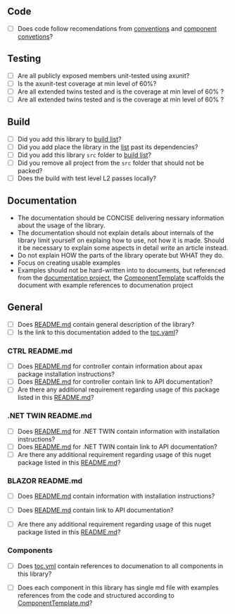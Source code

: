 ## Code

- [ ] Does code follow recomendations from [conventions](../../docfx/articles/guidelines/Conventions.md) and [component convetions](../../docfx/articles/guidelines/components.md.md)?


## Testing

- [ ] Are all publicly exposed members unit-tested using axunit?
- [ ] Is the axunit-test coverage at min level of 60%?
- [ ] Are all extended twins tested and is the coverage at min level of 60% ?
- [ ] Are all extended twins tested and is the coverage at min level of 60% ?

## Build

- [ ] Did you add this library to [build list](../../cake/BuildContext.cs#Libraries)?
- [ ] Did you add place the library in the [list](../../cake/BuildContext.cs#Libraries) past its dependencies?
- [ ] Did you add this library `src` folder to  [build list](../../src/AXOpen-packable-only.proj)?
- [ ] Did you remove all project from the `src` folder that should not be packed? 
- [ ] Does the build with test level L2 passes locally? 

## Documentation

- The documentation should be CONCISE delivering nessary information about the usage of the library. 
- The documentation should not explain details about internals of the library limit yourself on explaing how to use, not how it is made. Should it be necessary to explain some aspects in detail write an article instead.
- Do not explain HOW the parts of the library operate but WHAT they do.
- Focus on creating usable examples
- Examples should not be hard-written into to documents, but referenced from the [documentation project](app), the [ComponentTemplate](docs/ComponentTemplate.md) scaffolds the document with example references to documenation project

## General
- [ ] Does [README.md](./docs/README.md) contain general description of the library?
- [ ] Is the link to this documentation added to the [toc.yaml](../../docfx/components/toc.yml)?

### CTRL README.md
- [ ] Does [README.md](./ctrl/README.md) for controller contain information about apax package installation instructions?
- [ ] Does [README.md](./ctrl/README.md) for controller contain link to API documentation?
- [ ] Are there any additional requirement regarding usage of this package listed in this [README.md](./ctrl/README.md)?

### .NET TWIN README.md
- [ ] Does [README.md](./src/AXOpen.Components.Rexroth.Drives/README.md) for .NET TWIN contain information with installation instructions?
- [ ] Does [README.md](./src/AXOpen.Components.Rexroth.Drives/README.md) for .NET TWIN contain link to API documentation?
- [ ] Are there any additional requirement regarding usage of this nuget package listed in this [README.md](./src/AXOpen.Components.Rexroth.Drives/README.md)?

### BLAZOR README.md
- [ ] Does [README.md](./src/AXOpen.Components.Rexroth.Drives.blazor/README.md) contain information with installation instructions?
- [ ] Does [README.md](./src/AXOpen.Components.Rexroth.Drives.blazor/README.md) contain link to API documentation?
- [ ] Are there any additional requirement regarding usage of this nuget package listed in this [README.md](./src/AXOpen.Components.Rexroth.Drives/README.md)?


### Components

- [ ] Does [toc.yml](./docs/toc.yml) contain references to documenation to all components in this library?
- [ ] Does each component in this library has single md file with examples references from the code and structured according to [ComponentTemplate.md](./docs/ComponentTemplate.md)?

